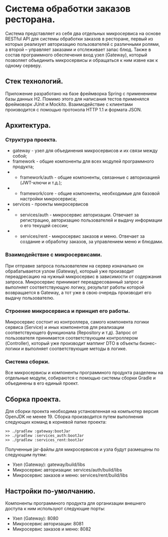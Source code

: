 # Система обработки заказов ресторана.
Система представляет из себя два отдельных микросервиса на основе RESTful API для системы обработки заказов в ресторане, первый из которых реализует авторизацию пользователей с различными ролями, а второй – управляет заказами и отслеживает запас блюд.
Также в состав программного обеспечения вход узел (Gateway), который позволяет объединить микросервисы и обращаться к ним извне как к одному серверу.

## Стек технологий.
Приложение разработано на базе фреймворка Spring с применением базы данных H2.
Помимо этого для написания тестов применялся фреймоворк JUnit и Mockito.
Взаимодействие с клиентами производится с помощью протокола HTTP 1.1 и формата JSON.

## Архитектура.
### Структура проекта.
- gateway - узел для объединения микросервисов и их связи между собой;
- framework - общие компоненты для всех модулей программного продукта;
- - framework/auth - общие компоненты, связанные с авторизацией (JWT-ключи и т.д.);
- - framework/core - общие компоненты, необходимые для базовой настройки микросервиса;
- services - проекты микросервисов
- - services/auth - микросервис авторизации. Отвечает за регистрацию, авторизацию пользователей и выдачу информации о его текущей сессии;
- - services/rent - микросервис заказов и меню. Отвечает за создание и обработку заказов, за управлением меню и блюдами.

### Взаимодействие с микросервисами.
При отправке запроса пользователем на сервер изначально он обрабатывается узлом (Gateway), который уже производит переадресацию на нужный микросервис в зависимости от содержания запроса.
Микросервис принимает переадресованный запрос и выполняет соответствующую логику, результат работы которой возвращается в Gateway, а тот уже в свою очередь производит его выдачу пользователю.

### Строение микросервиса и принцип его работы.
Микросервис состоит из контроллера, самого компонента логики сервиса (Service) и иных компонентов для реализации соответствующего функционала (Repository и т.д).
Запрос от пользователя принимается соответствующим контроллером (Controller), который уже производит маппинг DTO в объекты бизнес-логики и выполняет соответствующие методы в логике.

### Система сборки.
Все микросервисы и компоненты программного продукта разделены на отдельные модули, собираются с помощью системы сборки Gradle и объединены в его единый проект.

## Сборка проекта.
Для сборки проекта необходима установленная на компьютер версия OpenJDK не менее 19.
Сборка производится путем выполнения следующих команд в корневой папке проекта:
```
>> ./gradlew :gateway:bootJar
>> ./gradlew :services_auth:bootJar
>> ./gradlew :services_rent:bootJar
```

Полученные jar-файлы для микросервисов и узла будут размещены по следующим путям:
- Узел (Gateway): gateway/build/libs
- Микросервис авторизации: services/auth/build/libs
- Микросервис заказов и меню: services/rent/build/libs

## Настройки по-умолчанию.
Компоненты программного продукта для организации внешнего доступа к ним используют следующие порты:
- Узел (Gateway): 8080
- Микросервис авторизации: 8081
- Микросервис заказов и меню: 8082
